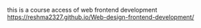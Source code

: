 this is a course access of web frontend development
https://reshma2327.github.io/Web-design-frontend-development/

